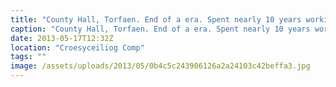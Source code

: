 ```yaml
---
title: "County Hall, Torfaen. End of a era. Spent nearly 10 years working here."
caption: "County Hall, Torfaen. End of a era. Spent nearly 10 years working here."
date: 2013-05-17T12:32Z
location: "Croesyceiliog Comp"
tags: ""
image: /assets/uploads/2013/05/0b4c5c243906126a2a24103c42beffa3.jpg
---
```

